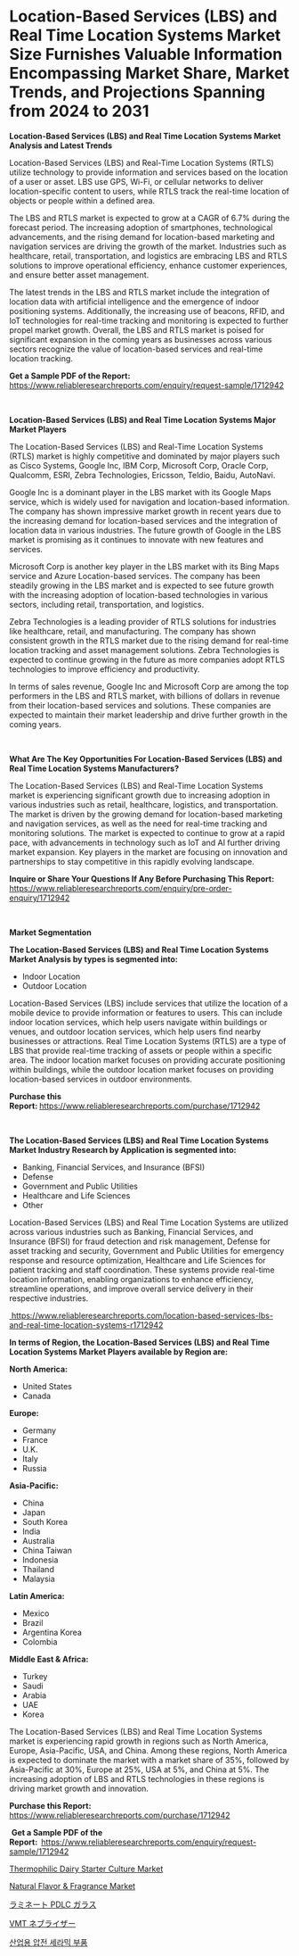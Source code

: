 <p><h1>Location-Based Services (LBS) and Real Time Location Systems Market Size Furnishes Valuable Information Encompassing Market Share, Market Trends, and Projections Spanning from 2024 to 2031</h1></p><p><strong>Location-Based Services (LBS) and Real Time Location Systems Market Analysis and Latest Trends</strong></p>
<p><p>Location-Based Services (LBS) and Real-Time Location Systems (RTLS) utilize technology to provide information and services based on the location of a user or asset. LBS use GPS, Wi-Fi, or cellular networks to deliver location-specific content to users, while RTLS track the real-time location of objects or people within a defined area.</p><p>The LBS and RTLS market is expected to grow at a CAGR of 6.7% during the forecast period. The increasing adoption of smartphones, technological advancements, and the rising demand for location-based marketing and navigation services are driving the growth of the market. Industries such as healthcare, retail, transportation, and logistics are embracing LBS and RTLS solutions to improve operational efficiency, enhance customer experiences, and ensure better asset management.</p><p>The latest trends in the LBS and RTLS market include the integration of location data with artificial intelligence and the emergence of indoor positioning systems. Additionally, the increasing use of beacons, RFID, and IoT technologies for real-time tracking and monitoring is expected to further propel market growth. Overall, the LBS and RTLS market is poised for significant expansion in the coming years as businesses across various sectors recognize the value of location-based services and real-time location tracking.</p></p>
<p><strong>Get a Sample PDF of the Report:&nbsp;</strong> <a href="https://www.reliableresearchreports.com/enquiry/request-sample/1712942">https://www.reliableresearchreports.com/enquiry/request-sample/1712942</a></p>
<p>&nbsp;</p>
<p><strong>Location-Based Services (LBS) and Real Time Location Systems Major Market Players</strong></p>
<p><p>The Location-Based Services (LBS) and Real-Time Location Systems (RTLS) market is highly competitive and dominated by major players such as Cisco Systems, Google Inc, IBM Corp, Microsoft Corp, Oracle Corp, Qualcomm, ESRI, Zebra Technologies, Ericsson, Teldio, Baidu, AutoNavi.</p><p>Google Inc is a dominant player in the LBS market with its Google Maps service, which is widely used for navigation and location-based information. The company has shown impressive market growth in recent years due to the increasing demand for location-based services and the integration of location data in various industries. The future growth of Google in the LBS market is promising as it continues to innovate with new features and services.</p><p>Microsoft Corp is another key player in the LBS market with its Bing Maps service and Azure Location-based services. The company has been steadily growing in the LBS market and is expected to see future growth with the increasing adoption of location-based technologies in various sectors, including retail, transportation, and logistics.</p><p>Zebra Technologies is a leading provider of RTLS solutions for industries like healthcare, retail, and manufacturing. The company has shown consistent growth in the RTLS market due to the rising demand for real-time location tracking and asset management solutions. Zebra Technologies is expected to continue growing in the future as more companies adopt RTLS technologies to improve efficiency and productivity.</p><p>In terms of sales revenue, Google Inc and Microsoft Corp are among the top performers in the LBS and RTLS market, with billions of dollars in revenue from their location-based services and solutions. These companies are expected to maintain their market leadership and drive further growth in the coming years.</p></p>
<p>&nbsp;</p>
<p><strong>What Are The Key Opportunities For Location-Based Services (LBS) and Real Time Location Systems Manufacturers?</strong></p>
<p><p>The Location-Based Services (LBS) and Real-Time Location Systems market is experiencing significant growth due to increasing adoption in various industries such as retail, healthcare, logistics, and transportation. The market is driven by the growing demand for location-based marketing and navigation services, as well as the need for real-time tracking and monitoring solutions. The market is expected to continue to grow at a rapid pace, with advancements in technology such as IoT and AI further driving market expansion. Key players in the market are focusing on innovation and partnerships to stay competitive in this rapidly evolving landscape.</p></p>
<p><strong>Inquire or Share Your Questions If Any Before Purchasing This Report:</strong> <a href="https://www.reliableresearchreports.com/enquiry/pre-order-enquiry/1712942">https://www.reliableresearchreports.com/enquiry/pre-order-enquiry/1712942</a></p>
<p>&nbsp;</p>
<p><strong>Market Segmentation</strong></p>
<p><strong>The Location-Based Services (LBS) and Real Time Location Systems Market Analysis by types is segmented into:</strong></p>
<p><ul><li>Indoor Location</li><li>Outdoor Location</li></ul></p>
<p><p>Location-Based Services (LBS) include services that utilize the location of a mobile device to provide information or features to users. This can include indoor location services, which help users navigate within buildings or venues, and outdoor location services, which help users find nearby businesses or attractions. Real Time Location Systems (RTLS) are a type of LBS that provide real-time tracking of assets or people within a specific area. The indoor location market focuses on providing accurate positioning within buildings, while the outdoor location market focuses on providing location-based services in outdoor environments.</p></p>
<p><strong>Purchase this Report:&nbsp;</strong><a href="https://www.reliableresearchreports.com/purchase/1712942">https://www.reliableresearchreports.com/purchase/1712942</a></p>
<p>&nbsp;</p>
<p><strong>The Location-Based Services (LBS) and Real Time Location Systems Market Industry Research by Application is segmented into:</strong></p>
<p><ul><li>Banking, Financial Services, and Insurance (BFSI)</li><li>Defense</li><li>Government and Public Utilities</li><li>Healthcare and Life Sciences</li><li>Other</li></ul></p>
<p><p>Location-Based Services (LBS) and Real Time Location Systems are utilized across various industries such as Banking, Financial Services, and Insurance (BFSI) for fraud detection and risk management, Defense for asset tracking and security, Government and Public Utilities for emergency response and resource optimization, Healthcare and Life Sciences for patient tracking and staff coordination. These systems provide real-time location information, enabling organizations to enhance efficiency, streamline operations, and improve overall service delivery in their respective industries.</p></p>
<p><a href="https://www.reliableresearchreports.com/location-based-services-lbs-and-real-time-location-systems-r1712942">&nbsp;https://www.reliableresearchreports.com/location-based-services-lbs-and-real-time-location-systems-r1712942</a></p>
<p><strong>In terms of Region, the Location-Based Services (LBS) and Real Time Location Systems Market Players available by Region are:</strong></p>
<p>
    <p> <strong> North America: </strong>
        <ul>
            <li>United States</li>
            <li>Canada</li>
        </ul>
        </p> 
    <p> <strong> Europe: </strong>
        <ul>
            <li>Germany</li>
            <li>France</li>
            <li>U.K.</li>
            <li>Italy</li>
            <li>Russia</li>
        </ul>
        </p> 
    <p> <strong> Asia-Pacific: </strong>
        <ul>
            <li>China</li>
            <li>Japan</li>
            <li>South Korea</li>
            <li>India</li>
            <li>Australia</li>
            <li>China Taiwan</li>
            <li>Indonesia</li>
            <li>Thailand</li>
            <li>Malaysia</li>
        </ul>
        </p> 
    <p> <strong> Latin America: </strong>
        <ul>
            <li>Mexico</li>
            <li>Brazil</li>
            <li>Argentina Korea</li>
            <li>Colombia</li>
        </ul>
        </p> 
    <p> <strong> Middle East & Africa: </strong>
        <ul>
            <li>Turkey</li>
            <li>Saudi</li>
            <li>Arabia</li>
            <li>UAE</li>
            <li>Korea</li>
        </ul>
    </p>
    </p>
<p><p>The Location-Based Services (LBS) and Real Time Location Systems market is experiencing rapid growth in regions such as North America, Europe, Asia-Pacific, USA, and China. Among these regions, North America is expected to dominate the market with a market share of 35%, followed by Asia-Pacific at 30%, Europe at 25%, USA at 5%, and China at 5%. The increasing adoption of LBS and RTLS technologies in these regions is driving market growth and innovation.</p></p>
<p><strong>Purchase this Report: </strong><a href="https://www.reliableresearchreports.com/purchase/1712942">https://www.reliableresearchreports.com/purchase/1712942</a></p>
<p>&nbsp;<strong>Get a Sample PDF of the Report:&nbsp;&nbsp;</strong><a href="https://www.reliableresearchreports.com/enquiry/request-sample/1712942">https://www.reliableresearchreports.com/enquiry/request-sample/1712942</a></p>
<p><strong></strong></p>
<p><p><a href="https://github.com/mabutironaldo/Market-Research-Report-List-4/blob/main/thermophilic-dairy-starter-culture-market.md">Thermophilic Dairy Starter Culture Market</a></p><p><a href="https://github.com/Valeridd446677/Market-Research-Report-List-1/blob/main/natural-flavor-fragrance-market.md">Natural Flavor & Fragrance Market</a></p><p><a href="https://github.com/decker5351/Market-Research-Report-List-1/blob/main/8876560112692.md">ラミネート PDLC ガラス</a></p><p><a href="https://medium.com/@arimuller2009/vmt%E3%83%8D%E3%83%96%E3%83%A9%E3%82%A4%E3%82%B6%E3%83%BC%E5%B8%82%E5%A0%B4%E3%81%AE%E3%83%A1%E3%83%88%E3%83%AA%E3%82%AF%E3%82%B9%E3%81%AE%E5%BE%A9%E5%8F%B7%E5%8C%96-%E5%B8%82%E5%A0%B4%E3%82%B7%E3%82%A7%E3%82%A2-%E3%83%88%E3%83%AC%E3%83%B3%E3%83%89-%E6%88%90%E9%95%B7%E3%83%91%E3%82%BF%E3%83%BC%E3%83%B3-ef3b91b06b58">VMT ネブライザー</a></p><p><a href="https://github.com/brainlyez1/Market-Research-Report-List-1/blob/main/5646529110640.md">산업용 압전 세라믹 부품</a></p></p>